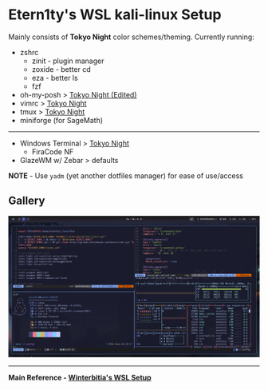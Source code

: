 # Etern1ty's WSL kali-linux Setup

Mainly consists of **Tokyo Night** color schemes/theming. Currently running:

- zshrc
  - zinit - plugin manager
  - zoxide - better cd
  - eza - better ls
  - fzf
- oh-my-posh > [Tokyo Night (Edited)](https://github.com/JanDeDobbeleer/oh-my-posh/blob/main/themes/tokyonight_storm.omp.json)
- vimrc > [Tokyo Night](https://github.com/ghifarit53/tokyonight-vim)
- tmux > [Tokyo Night](https://github.com/janoamaral/tokyo-night-tmux)
- miniforge (for SageMath)
---------------------------------------
- Windows Terminal > [Tokyo Night](https://github.com/jiyometrik/tokyonight-windows-terminal/blob/master/tokyonight-night.json)
  - FiraCode NF
- GlazeWM w/ Zebar > defaults

**NOTE** - Use `yadm` (yet another dotfiles manager) for ease of use/access

## Gallery

![Windows Terminal screenshot with vim, neofetch, and bpytop](gallery/main-term2.png)

---------------------------------------

**Main Reference - [Winterbitia's WSL Setup](https://github.com/winterbitia/winterbitia-Kali-WSL/tree/main)**